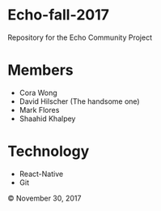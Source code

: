# Echo-fall-2017
Repository for the Echo Community Project

# Members
- Cora Wong
- David Hilscher (The handsome one)
- Mark Flores
- Shaahid Khalpey

# Technology
- React-Native
- Git

© November 30, 2017